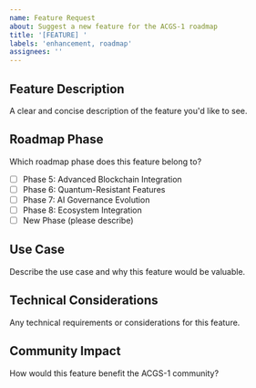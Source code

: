 ```yaml
---
name: Feature Request
about: Suggest a new feature for the ACGS-1 roadmap
title: '[FEATURE] '
labels: 'enhancement, roadmap'
assignees: ''
---
```


## Feature Description

A clear and concise description of the feature you'd like to see.

## Roadmap Phase

Which roadmap phase does this feature belong to?

- [ ] Phase 5: Advanced Blockchain Integration
- [ ] Phase 6: Quantum-Resistant Features
- [ ] Phase 7: AI Governance Evolution
- [ ] Phase 8: Ecosystem Integration
- [ ] New Phase (please describe)

## Use Case

Describe the use case and why this feature would be valuable.

## Technical Considerations

Any technical requirements or considerations for this feature.

## Community Impact

How would this feature benefit the ACGS-1 community?
